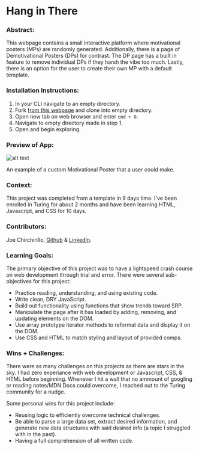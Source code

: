 # Hang in There  

### Abstract:
This webpage contains a small interactive platform where motivational posters (MPs) are randomly generated. Additionally, there is a page of Demotivational Posters (DPs) for contrast. The DP page has a built in feature to remove individual DPs if they harsh the vibe too much. Lastly, there is an option for the user to create their own MP with a default template.

[//]: <> (Briefly describe what you built and its features. What problem is the app solving? How does this application solve that problem?)

### Installation Instructions:
1. In your CLI navigate to an empty directory. 
2. Fork [from this webpage](https://github.com/jchirch/hang-in-there) and clone into empty directory.
3. Open new tab on web browser and enter `cmd + O`.
4. Navigate to empty directory made in step 1.
5. Open and begin exploring.

[//]: <> (What steps does a person have to take to get your app cloned down and running?)

### Preview of App:
[//]: <> (Provide ONE gif or screenshot of your application - choose the "coolest" piece of functionality to show off. gifs preferred!)
![alt text](<Screenshot 2024-08-27 at 10.29.29 PM.png>)

An example of a custom Motivational Poster that a user could make.
### Context:
This project was completed from a template in 9 days time. I've been enrolled in Turing for about 2 months and have been learning HTML, Javascript, and CSS for 10 days.

[//]: <> (Give some context for the project here. How long did you have to work on it? How far into the Turing program are you?)

### Contributors:

Joe Chirchirillo, [Github](https://github.com/jchirch) & [LinkedIn](https://www.linkedin.com/in/joechirchirillo/).

[//]: <> (Who worked on this application? Link to your GitHub. Consider also providing LinkedIn link)

### Learning Goals:
The primary objective of this project was to have a lightspeed crash course on web development through trial and error. There were several sub- objectives for this project:

- Practice reading, understanding, and using existing code.
- Write clean, DRY JavaScript.
- Build out functionality using functions that show trends toward SRP.
- Manipulate the page after it has loaded by adding, removing, and updating elements on the DOM.
- Use array prototype iterator methods to reformat data and display it on the DOM.
- Use CSS and HTML to match styling and layout of provided comps.

[//]: <> (What were the learning goals of this project? What tech did you work with?)

### Wins + Challenges:
There were as many challenges on this projects as there are stars in the sky.
I had zero experiance with web development or Javascript, CSS, & HTML before beginning.
Whenever I hit a wall that no ammount of googling or reading notes/MDN Docs could overcome, I reached out to the Turing community for a nudge.

Some personal wins for this project include:
- Reusing logic to efficiently overcome technical challenges.
- Be able to parse a large data set, extract desired information, and generate new data structures with said desired info (a topic I struggled with in the past).
- Having a full comprehension of all written code.

[//]: <> (What are 2-3 wins you have from this project? What were some challenges you faced - and how did you get over them?)
